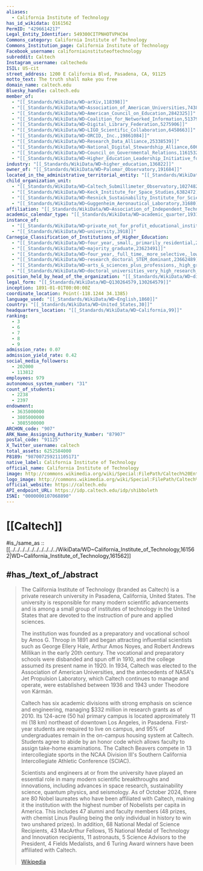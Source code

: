 ```yaml
---
aliases:
  - California Institute of Technology
has_id_wikidata: Q161562
PermID: "4296614217"
Legal_Entity_Identifier: 549300CITPNHOTVPHC04
Commons_category: California Institute of Technology
Commons_Institution_page: California Institute of Technology
Facebook_username: californiainstituteoftechnology
subreddit: Caltech
Instagram_username: caltechedu
ISIL: US-cit
street_address: 1200 E California Blvd, Pasadena, CA, 91125
motto_text: The truth shall make you free
domain_name: caltech.edu
Bluesky_handle: caltech.edu
member_of:
  - "[[_Standards/WikiData/WD~arXiv,118398]]"
  - "[[_Standards/WikiData/WD~Association_of_American_Universities,743812]]"
  - "[[_Standards/WikiData/WD~American_Council_on_Education,2842325]]"
  - "[[_Standards/WikiData/WD~Coalition_for_Networked_Information,5137944]]"
  - "[[_Standards/WikiData/WD~Digital_Library_Federation,5275906]]"
  - "[[_Standards/WikiData/WD~LIGO_Scientific_Collaboration,6458663]]"
  - "[[_Standards/WikiData/WD~ORCID,_Inc.,19861084]]"
  - "[[_Standards/WikiData/WD~Research_Data_Alliance,25338539]]"
  - "[[_Standards/WikiData/WD~National_Digital_Stewardship_Alliance,60607639]]"
  - "[[_Standards/WikiData/WD~Council_on_Governmental_Relations,116153205]]"
  - "[[_Standards/WikiData/WD~Higher_Education_Leadership_Initiative_for_Open_Scholarship,123938901]]"
industry: "[[_Standards/WikiData/WD~higher_education,136822]]"
owner_of: "[[_Standards/WikiData/WD~Palomar_Observatory,191684]]"
located_in_the_administrative_territorial_entity: "[[_Standards/WikiData/WD~Pasadena,485176]]"
child_organization_unit:
  - "[[_Standards/WikiData/WD~Caltech_Submillimeter_Observatory,1027482]]"
  - "[[_Standards/WikiData/WD~Keck_Institute_for_Space_Studies,6382472]]"
  - "[[_Standards/WikiData/WD~Resnick_Sustainability_Institute_for_Science,_Energy_and_Sustainability,_California_Institute_of_Technology,45135502]]"
  - "[[_Standards/WikiData/WD~Guggenheim_Aeronautical_Laboratory,31680]]"
affiliation: "[[_Standards/WikiData/WD~Association_of_Independent_Technological_Universities,4809856]]"
academic_calendar_type: "[[_Standards/WikiData/WD~academic_quarter,19310187]]"
instance_of:
  - "[[_Standards/WikiData/WD~private_not_for_profit_educational_institution,23002054]]"
  - "[[_Standards/WikiData/WD~university,3918]]"
Carnegie_Classification_of_Institutions_of_Higher_Education:
  - "[[_Standards/WikiData/WD~four_year,_small,_primarily_residential,23622765]]"
  - "[[_Standards/WikiData/WD~majority_graduate,23623491]]"
  - "[[_Standards/WikiData/WD~four_year,_full_time,_more_selective,_lower_transfer_in,23662432]]"
  - "[[_Standards/WikiData/WD~research_doctoral_STEM_dominant,23662489]]"
  - "[[_Standards/WikiData/WD~arts_&_sciences_plus_professions,_high_graduate_coexistence,23662760]]"
  - "[[_Standards/WikiData/WD~doctoral_universities_very_high_research_activity,113624884]]"
position_held_by_head_of_the_organization: "[[_Standards/WikiData/WD~director_of_the_California_Institute_of_Technology,60458919]]"
legal_form: "[[_Standards/WikiData/WD~Q130264579,130264579]]"
inception: 1891-01-01T00:00:00Z
coordinate_location: Point(-118.1244 34.1385)
language_used: "[[_Standards/WikiData/WD~English,1860]]"
country: "[[_Standards/WikiData/WD~United_States,30]]"
headquarters_location: "[[_Standards/WikiData/WD~California,99]]"
ranking:
  - 3
  - 6
  - 7
  - 8
  - 9
admission_rate: 0.07
admission_yield_rate: 0.42
social_media_followers:
  - 202000
  - 113812
employees: 979
autonomous_system_number: "31"
count_of_students:
  - 2238
  - 2397
endowment:
  - 3635000000
  - 3805000000
  - 3085500000
ARCHON_code: "907"
ARK_Name_Assigning_Authority_Number: "87907"
postal_code: "91125"
X_Twitter_username: caltech
total_assets: 6252584000
P8189: "987007259211105171"
native_label: California Institute of Technology
official_name: California Institute of Technology
image: http://commons.wikimedia.org/wiki/Special:FilePath/Caltech%20Entrance.jpg
logo_image: http://commons.wikimedia.org/wiki/Special:FilePath/Caltech%20Logo.svg
official_website: https://caltech.edu
API_endpoint_URL: https://idp.caltech.edu/idp/shibboleth
ISNI: "0000000107068890"
---
```


# [[Caltech]] 

#is_/same_as :: [[../../../../../../../../../../WikiData/WD~California_Institute_of_Technology,161562|WD~California_Institute_of_Technology,161562]] 

## #has_/text_of_/abstract 

> The California Institute of Technology (branded as Caltech) 
> is a private research university in Pasadena, California, United States. 
> The university is responsible for many modern scientific advancements 
> and is among a small group of institutes of technology in the United States 
> that are devoted to the instruction of pure and applied sciences.
>
> The institution was founded as a preparatory and vocational school by Amos G. Throop in 1891 and began attracting influential scientists such as George Ellery Hale, Arthur Amos Noyes, and Robert Andrews Millikan in the early 20th century. The vocational and preparatory schools were disbanded and spun off in 1910, and the college assumed its present name in 1920. In 1934, Caltech was elected to the Association of American Universities, and the antecedents of NASA's Jet Propulsion Laboratory, which Caltech continues to manage and operate, were established between 1936 and 1943 under Theodore von Kármán.
>
> Caltech has six academic divisions with strong emphasis on science and engineering, managing $332 million in research grants as of 2010. Its 124-acre (50 ha) primary campus is located approximately 11 mi (18 km) northeast of downtown Los Angeles, in Pasadena. First-year students are required to live on campus, and 95% of undergraduates remain in the on-campus housing system at Caltech. Students agree to abide by an honor code which allows faculty to assign take-home examinations. The Caltech Beavers compete in 13 intercollegiate sports in the NCAA Division III's Southern California Intercollegiate Athletic Conference (SCIAC).
>
> Scientists and engineers at or from the university have played an essential role in many modern scientific breakthroughs and innovations, including advances in space research, sustainability science, quantum physics, and seismology. As of October 2024, there are 80 Nobel laureates who have been affiliated with Caltech, making it the institution with the highest number of Nobelists per capita in America. This includes 47 alumni and faculty members (48 prizes, with chemist Linus Pauling being the only individual in history to win two unshared prizes). In addition, 68 National Medal of Science Recipients, 43 MacArthur Fellows, 15 National Medal of Technology and Innovation recipients, 11 astronauts, 5 Science Advisors to the President, 4 Fields Medalists, and 6 Turing Award winners have been affiliated with Caltech.
>
> [Wikipedia](https://en.wikipedia.org/wiki/California%20Institute%20of%20Technology) 

